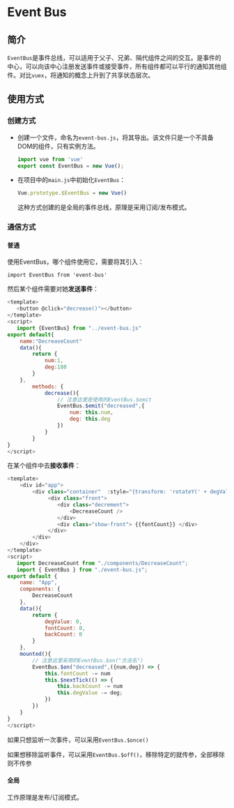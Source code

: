 # Event Bus

## 简介

`EventBus`是事件总线，可以适用于父子、兄弟、隔代组件之间的交互。是事件的中心，可以向该中心注册发送事件或接受事件，所有组件都可以平行的通知其他组件。对比`vuex`，将通知的概念上升到了共享状态层次。

## 使用方式

### 创建方式

- 创建一个文件，命名为`event-bus.js`，将其导出。该文件只是一个不具备DOM的组件，只有实例方法。

  ```javascript
  import vue from 'vue'
  export const EventBus = new Vue();
  ```

- 在项目中的`main.js`中初始化`EventBus`：

  ```javascript
  Vue.prototype.$EventBus = new Vue()
  ```

  这种方式创建的是全局的事件总线，原理是采用订阅/发布模式。

### 通信方式

#### 普通

使用EventBus，哪个组件使用它，需要将其引入：

`import EventBus from 'event-bus'`

然后某个组件需要对她**发送事件**：

```javascript
<template>
   <button @click="decrease()"></button>    
</template>
<script>
   import {EventBus} from "../event-bus.js" 
export default{
    name:"DecreaseCount"
    data(){
        return {
            num:1,
            deg:180
        }
    },
        methods: {
            decrease(){
                // 注意这里是使用的EventBus.$emit
                EventBus.$emit("decreased",{
                    num: this.num,
                    deg: this.deg
                })
            }
        }
}
</script>
```

在某个组件中去**接收事件**：

```javascript
<template>
    <div id="app">
        <div class="container"  :style="{transform: 'rotateY(' + degValue + 'deg)'}">
             <div class="front">
                <div class="decrement">
                    <DecreaseCount />
                </div>
                <div class="show-front"> {{fontCount}} </div>
             </div>    
        </div>    
    </div>    
</template>
<script>
   import DecreaseCount from "./components/DecreaseCount";
   import { EventBus } from "./event-bus.js";
export default {
    name: "App",
    components: {
        DecreaseCount
    },
    data(){
        return {
            degValue: 0,
            fontCount: 0,
            backCount: 0
        }
    },
    mounted(){
        // 注意这里采用的EventBus.$on("方法名")
        EventBus.$on("decreased",({num,deg}) => {
            this.fontCount -= num
            this.$nextTick(() => {
                this.backCount -= num
                this.degValue -= deg;
            })
        })
    }
}
</script>
```

如果只想监听一次事件，可以采用`EventBus.$once()`

如果想移除监听事件，可以采用`EventBus.$off()`，移除特定的就传参，全部移除则不传参

#### 全局

工作原理是发布/订阅模式。



